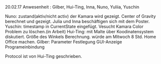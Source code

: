 20.02.17
Anwesenheit : 
Gilber, Hui-Ting, Inna, Nuno, Yuliia, Yuschin  

Nuno: 
	zustand(aktiv/nicht activ) der Kamara wird gezeigt.
	Center of Gravity berechnet und gezeigt.
Julia und Inna 
	beschäftigen sich mit dem Poster.
Yuschin: 
	timestamp in CurrentState eingefügt.
	Vesucht Kamara Color Problem zu löschen.(in Arbeit)
Hui-Ting: 
	mit Malte über Koodinatensystem diskutiert.
	Größe des Winkels Berechnung.
	würde am Mitwoch 8 Std. Home Office machen.
Gilber:
	Parameter Festlegung
	GUI-Anzeige
	Programeinbindung

Protocol ist von Hui-Ting geschrieben.
